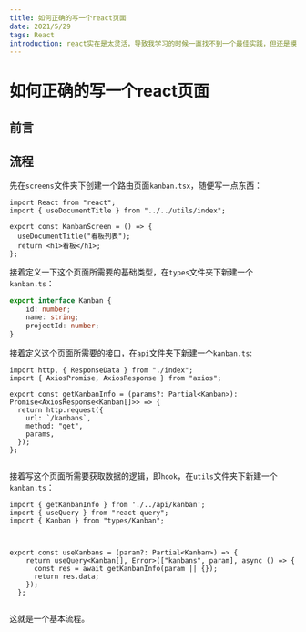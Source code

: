 ```yaml
---
title: 如何正确的写一个react页面
date: 2021/5/29
tags: React
introduction: react实在是太灵活，导致我学习的时候一直找不到一个最佳实践，但还是摸索出了一点自己的写法，记录一下
---
```


# 如何正确的写一个react页面

## 前言



## 流程

先在<code>screens</code>文件夹下创建一个路由页面<code>kanban.tsx</code>，随便写一点东西：

```react
import React from "react";
import { useDocumentTitle } from "../../utils/index";

export const KanbanScreen = () => {
  useDocumentTitle("看板列表");
  return <h1>看板</h1>;
};

```

接着定义一下这个页面所需要的基础类型，在<code>types</code>文件夹下新建一个<code>kanban.ts</code>：

```typescript
export interface Kanban {
    id: number;
    name: string;
    projectId: number;
}
```

接着定义这个页面所需要的接口，在<code>api</code>文件夹下新建一个<code>kanban.ts</code>:

```react
import http, { ResponseData } from "./index";
import { AxiosPromise, AxiosResponse } from "axios";

export const getKanbanInfo = (params?: Partial<Kanban>): Promise<AxiosResponse<Kanban[]>> => {
  return http.request({
    url: `/kanbans`,
    method: "get",
    params,
  });
};


```

接着写这个页面所需要获取数据的逻辑，即<code>hook</code>，在<code>utils</code>文件夹下新建一个<code>kanban.ts</code>：

```react
import { getKanbanInfo } from './../api/kanban';
import { useQuery } from "react-query";
import { Kanban } from "types/Kanban";



export const useKanbans = (param?: Partial<Kanban>) => {
    return useQuery<Kanban[], Error>(["kanbans", param], async () => {
      const res = await getKanbanInfo(param || {}); 
      return res.data;
    });
  };
  
```

这就是一个基本流程。

